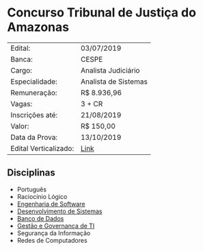 # Concurso Tribunal de Justiça do Amazonas

|  |  |
| ------ | ------ |
| Edital: | 03/07/2019 |
| Banca: | CESPE |
| Cargo: | Analista Judiciário |
| Especialidade: | Analista de Sistemas |
| Remuneração: | R$ 8.936,96 |
| Vagas: | 3 + CR |
| Inscrições até: | 21/08/2019 |
| Valor: | R$ 150,00 |
| Data da Prova: | 13/10/2019 |
| Edital Verticalizado: | [Link](edital-verticalizado-analista-de-sistemas.md) |

## Disciplinas

- Português
- Raciocínio Lógico
- [Engenharia de Software](engenharia-de-software/index.md)
- [Desenvolvimento de Sistemas](desenvolvimento-de-sistemas/index.md)
- [Banco de Dados](banco-de-dados/index.md)
- [Gestão e Governança de TI](gestao-e-governanca-de-ti/index.md)
- Segurança da Informação
- Redes de Computadores